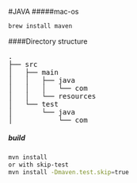 #JAVA 
#####mac-os
```sh
brew install maven
```

####Directory structure

<pre>
.
├── src
│   ├── main
│   │   ├── java
│   │   │   └── com
│   │   └── resources
│   └── test
│       └── java
│           └── com
</pre>

##### build
```sh
mvn install 
or with skip-test
mvn install -Dmaven.test.skip=true
```
 












